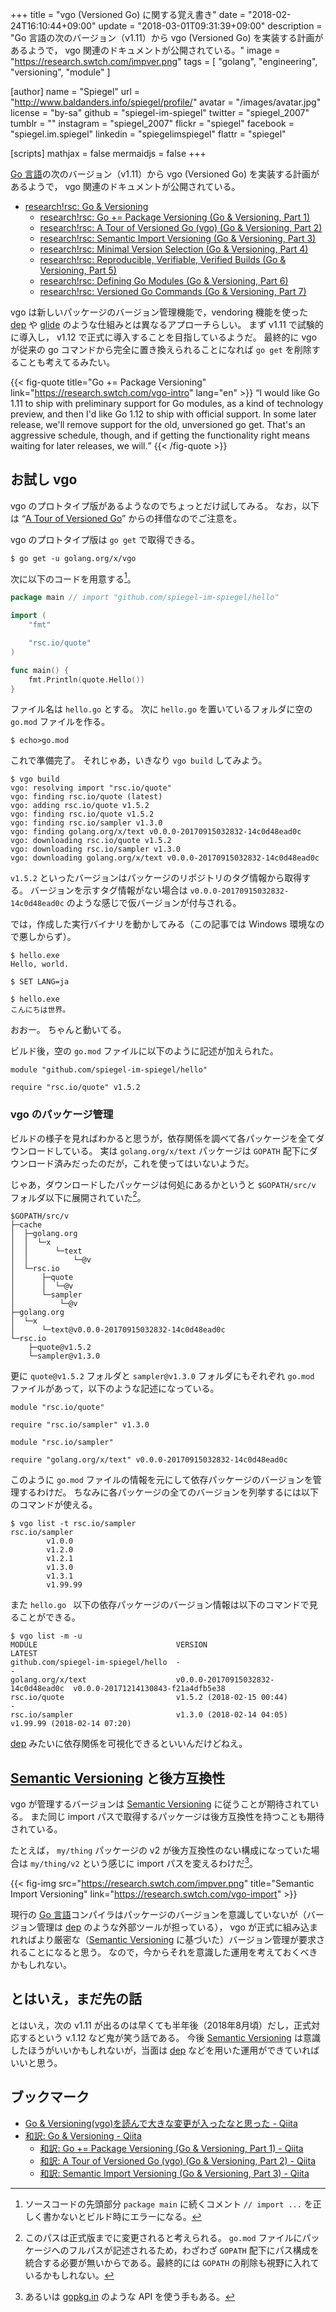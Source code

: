 +++
title = "vgo (Versioned Go) に関する覚え書き"
date = "2018-02-24T16:10:44+09:00"
update = "2018-03-01T09:31:39+09:00"
description = "Go 言語の次のバージョン（v1.11）から vgo (Versioned Go) を実装する計画があるようで， vgo 関連のドキュメントが公開されている。"
image = "https://research.swtch.com/impver.png"
tags        = [ "golang", "engineering", "versioning", "module" ]

[author]
  name      = "Spiegel"
  url       = "http://www.baldanders.info/spiegel/profile/"
  avatar    = "/images/avatar.jpg"
  license   = "by-sa"
  github    = "spiegel-im-spiegel"
  twitter   = "spiegel_2007"
  tumblr    = ""
  instagram = "spiegel_2007"
  flickr    = "spiegel"
  facebook  = "spiegel.im.spiegel"
  linkedin  = "spiegelimspiegel"
  flattr    = "spiegel"

[scripts]
  mathjax = false
  mermaidjs = false
+++

[Go 言語]の次のバージョン（v1.11）から vgo (Versioned Go) を実装する計画があるようで， vgo 関連のドキュメントが公開されている。

- [research!rsc: Go & Versioning](https://research.swtch.com/vgo)
    - [research!rsc: Go += Package Versioning (Go & Versioning, Part 1)](https://research.swtch.com/vgo-intro)
    - [research!rsc: A Tour of Versioned Go (vgo) (Go & Versioning, Part 2)](https://research.swtch.com/vgo-tour)
    - [research!rsc: Semantic Import Versioning (Go & Versioning, Part 3)](https://research.swtch.com/vgo-import)
    - [research!rsc: Minimal Version Selection (Go & Versioning, Part 4)](https://research.swtch.com/vgo-mvs)
    - [research!rsc: Reproducible, Verifiable, Verified Builds (Go & Versioning, Part 5)](https://research.swtch.com/vgo-repro)
    - [research!rsc: Defining Go Modules (Go & Versioning, Part 6)](https://research.swtch.com/vgo-module)
    - [research!rsc: Versioned Go Commands (Go & Versioning, Part 7)](https://research.swtch.com/vgo-cmd)

vgo は新しいパッケージのバージョン管理機能で，vendoring 機能を使った [dep] や [glide] のような仕組みとは異なるアプローチらしい。
まず v1.11 で試験的に導入し， v1.12 で正式に導入することを目指しているようだ。
最終的に vgo が従来の go コマンドから完全に置き換えられることになれば `go get` を削除することも考えてるみたい。

{{< fig-quote title="Go += Package Versioning" link="https://research.swtch.com/vgo-intro" lang="en" >}}
<q>I would like Go 1.11 to ship with preliminary support for Go modules, as a kind of technology preview, and then I'd like Go 1.12 to ship with official support. In some later release, we'll remove support for the old, unversioned go get. That's an aggressive schedule, though, and if getting the functionality right means waiting for later releases, we will.</q>
{{< /fig-quote >}}

## お試し vgo

vgo のプロトタイプ版があるようなのでちょっとだけ試してみる。
なお，以下は “[A Tour of Versioned Go]” からの拝借なのでご注意を。

vgo のプロトタイプ版は `go get` で取得できる。

```text
$ go get -u golang.org/x/vgo
```

次に以下のコードを用意する[^imp1]。

[^imp1]: ソースコードの先頭部分 `package main` に続くコメント `// import ...` を正しく書かないとビルド時にエラーになる。

```go
package main // import "github.com/spiegel-im-spiegel/hello"

import (
    "fmt"

    "rsc.io/quote"
)

func main() {
    fmt.Println(quote.Hello())
}
```

ファイル名は `hello.go` とする。
次に `hello.go` を置いているフォルダに空の `go.mod` ファイルを作る。

```text
$ echo>go.mod
```

これで準備完了。
それじゃあ，いきなり `vgo build` してみよう。

```text
$ vgo build
vgo: resolving import "rsc.io/quote"
vgo: finding rsc.io/quote (latest)
vgo: adding rsc.io/quote v1.5.2
vgo: finding rsc.io/quote v1.5.2
vgo: finding rsc.io/sampler v1.3.0
vgo: finding golang.org/x/text v0.0.0-20170915032832-14c0d48ead0c
vgo: downloading rsc.io/quote v1.5.2
vgo: downloading rsc.io/sampler v1.3.0
vgo: downloading golang.org/x/text v0.0.0-20170915032832-14c0d48ead0c
```

`v1.5.2` といったバージョンはパッケージのリポジトリのタグ情報から取得する。
バージョンを示すタグ情報がない場合は `v0.0.0-20170915032832-14c0d48ead0c` のような感じで仮バージョンが付与される。

では，作成した実行バイナリを動かしてみる（この記事では Windows 環境なので悪しからず）。

```text
$ hello.exe
Hello, world.

$ SET LANG=ja

$ hello.exe
こんにちは世界。
```

おおー。
ちゃんと動いてる。

ビルド後，空の `go.mod` ファイルに以下のように記述が加えられた。

```text
module "github.com/spiegel-im-spiegel/hello"

require "rsc.io/quote" v1.5.2
```

### vgo のパッケージ管理

ビルドの様子を見ればわかると思うが，依存関係を調べて各パッケージを全てダウンロードしている。
実は `golang.org/x/text` パッケージは `GOPATH` 配下にダウンロード済みだったのだが，これを使ってはいないようだ。

じゃあ，ダウンロードしたパッケージは何処にあるかというと `$GOPATH/src/v` フォルダ以下に展開されていた[^gpth]。

[^gpth]: このパスは正式版までに変更されると考えられる。 `go.mod` ファイルにパッケージへのフルパスが記述されるため，わざわざ `GOPATH` 配下にパス構成を統合する必要が無いからである。最終的には `GOPATH` の削除も視野に入れているかもしれない。

```text
$GOPATH/src/v
├─cache
│  ├─golang.org
│  │  └─x
│  │      └─text
│  │          └─@v
│  └─rsc.io
│      ├─quote
│      │  └─@v
│      └─sampler
│          └─@v
├─golang.org
│  └─x
│      └─text@v0.0.0-20170915032832-14c0d48ead0c
└─rsc.io
    ├─quote@v1.5.2
    └─sampler@v1.3.0
```

更に `quote@v1.5.2` フォルダと `sampler@v1.3.0` フォルダにもそれぞれ `go.mod` ファイルがあって，以下のような記述になっている。

```text
module "rsc.io/quote"

require "rsc.io/sampler" v1.3.0
```

```text
module "rsc.io/sampler"

require "golang.org/x/text" v0.0.0-20170915032832-14c0d48ead0c
```

このように `go.mod` ファイルの情報を元にして依存パッケージのバージョンを管理するわけだ。
ちなみに各パッケージの全てのバージョンを列挙するには以下のコマンドが使える。

```text
$ vgo list -t rsc.io/sampler
rsc.io/sampler
        v1.0.0
        v1.2.0
        v1.2.1
        v1.3.0
        v1.3.1
        v1.99.99
```

また `hello.go ` 以下の依存パッケージのバージョン情報は以下のコマンドで見ることができる。

```text
$ vgo list -m -u
MODULE                               VERSION                             LATEST
github.com/spiegel-im-spiegel/hello  -                                   -
golang.org/x/text                    v0.0.0-20170915032832-14c0d48ead0c  v0.0.0-20171214130843-f21a4dfb5e38
rsc.io/quote                         v1.5.2 (2018-02-15 00:44)           -
rsc.io/sampler                       v1.3.0 (2018-02-14 04:05)           v1.99.99 (2018-02-14 07:20)
```

[dep] みたいに依存関係を可視化できるといいんだけどねえ。


## [Semantic Versioning] と後方互換性

vgo が管理するバージョンは [Semantic Versioning] に従うことが期待されている。
また同じ import パスで取得するパッケージは後方互換性を持つことも期待されている。

たとえば， `my/thing` パッケージの v2 が後方互換性のない構成になっていた場合は `my/thing/v2` という感じに import パスを変えるわけだ[^gopkg1]。

[^gopkg1]: あるいは [gopkg.in](http://labix.org/gopkg.in "gopkg.in - Stable APIs for the Go language") のような API を使う手もある。

{{< fig-img src="https://research.swtch.com/impver.png" title="Semantic Import Versioning" link="https://research.swtch.com/vgo-import" >}}

現行の [Go 言語]コンパイラはパッケージのバージョンを意識していないが（バージョン管理は [dep] のような外部ツールが担っている）， vgo が正式に組み込まれればより厳密な（[Semantic Versioning] に基づいた）バージョン管理が要求されることになると思う。
なので，今からそれを意識した運用を考えておくべきかもしれない。

## とはいえ，まだ先の話

とはいえ，次の v1.11 が出るのは早くても半年後（2018年8月頃）だし，正式対応するという v.1.12 など鬼が笑う話である。
今後 [Semantic Versioning] は意識したほうがいいかもしれないが，当面は [dep] などを用いた運用ができていればいいと思う。

## ブックマーク

- [Go & Versioning(vgo)を読んで大きな変更が入ったなと思った - Qiita](https://qiita.com/lufia/items/67701e2f927c77a75d6e)
- [和訳: Go & Versioning - Qiita](https://qiita.com/nekketsuuu/items/36f00484ff7c30fd2007)
    - [和訳: Go += Package Versioning (Go & Versioning, Part 1) - Qiita](https://qiita.com/nekketsuuu/items/60634417e6279ccfd95b)
    - [和訳: A Tour of Versioned Go (vgo) (Go & Versioning, Part 2) - Qiita](https://qiita.com/nekketsuuu/items/589bc29f00b507492a96)
    - [和訳: Semantic Import Versioning (Go & Versioning, Part 3) - Qiita](https://qiita.com/nekketsuuu/items/2dcad7dde29171e1fe3f)

[Go 言語]: https://golang.org/ "The Go Programming Language"
[glide]: https://github.com/Masterminds/glide "Masterminds/glide"
[dep]: https://golang.github.io/dep/ "dep · Dependency management for Go"
[A Tour of Versioned Go]: https://research.swtch.com/vgo-tour "research!rsc: A Tour of Versioned Go (vgo) (Go & Versioning, Part 2)"
[Semantic Versioning]: http://semver.org/ "Semantic Versioning 2.0.0 | Semantic Versioning"
